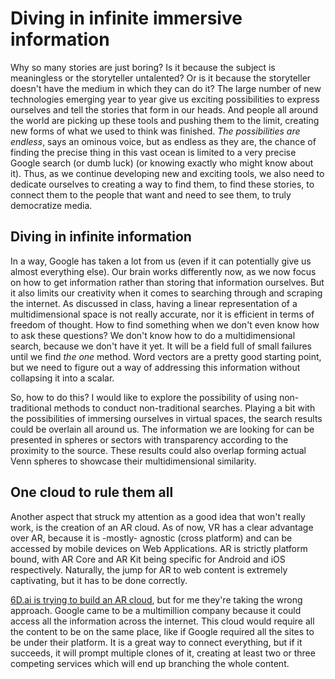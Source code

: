 # Diving in infinite immersive information

Why so many stories are just boring? Is it because the subject is meaningless or the storyteller untalented? Or is it because the storyteller doesn't have the medium in which they can do it? The large number of new technologies emerging year to year give us exciting possibilities to express ourselves and tell the stories that form in our heads. And people all around the world are picking up these tools and pushing them to the limit, creating new forms of what we used to think was finished. *The possibilities are endless*, says an ominous voice, but as endless as they are, the chance of finding the precise thing in this vast ocean is limited to a very precise Google search (or dumb luck) (or knowing exactly who might know about it). Thus, as we continue developing new and exciting tools, we also need to dedicate ourselves to creating a way to find them, to find these stories, to connect them to the people that want and need to see them, to truly democratize media.


## Diving in infinite information
In a way, Google has taken a lot from us (even if it can potentially give us almost everything else). Our brain works differently now, as we now focus on how to get information rather than storing that information ourselves. But it also limits our creativity when it comes to searching through and scraping the internet. As discussed in class, having a linear representation of a multidimensional space is not really accurate, nor it is efficient in terms of freedom of thought. How to find something when we don't even know how to ask these questions? We don't know how to do a multidimensional search, because we don't have it yet. It will be a field full of small failures until we find *the one* method. Word vectors are a pretty good starting point, but we need to figure out a way of addressing this information without collapsing it into a scalar.

So, how to do this? I would like to explore the possibility of using non-traditional methods to conduct non-traditional searches. Playing a bit with the possibilities of immersing ourselves in virtual spaces, the search results could be overlain all around us. The information we are looking for can be presented in spheres or sectors with transparency according to the proximity to the source. These results could also overlap forming actual Venn spheres to showcase their multidimensional similarity.


## One cloud to rule them all
Another aspect that struck my attention as a good idea that won't really work, is the creation of an AR cloud. As of now, VR has a clear advantage over AR, because it is -mostly- agnostic (cross platform) and can be accessed by mobile devices on Web Applications. AR is strictly platform bound, with AR Core and AR Kit being specific for Android and iOS respectively. Naturally, the jump for AR to web content is extremely captivating, but it has to be done correctly.

[6D.ai is trying to build an AR cloud](https://www.forbes.com/sites/charliefink/2018/03/29/6d-ai-funded-to-build-the-ar-cloud/), but for me they're taking the wrong approach. Google came to be a multimillion company because it could access all the information across the internet. This cloud would require all the content to be on the same place, like if Google required all the sites to be under their platform. It is a great way to connect everything, but if it succeeds, it will prompt multiple clones of it, creating at least two or three competing services which will end up branching the whole content.
